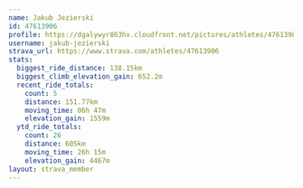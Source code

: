 ```yaml
---
name: Jakub Jezierski
id: 47613906
profile: https://dgalywyr863hv.cloudfront.net/pictures/athletes/47613906/14681924/1/large.jpg
username: jakub-jezierski
strava_url: https://www.strava.com/athletes/47613906
stats:
  biggest_ride_distance: 138.15km
  biggest_climb_elevation_gain: 652.2m
  recent_ride_totals:
    count: 5
    distance: 151.77km
    moving_time: 06h 47m
    elevation_gain: 1559m
  ytd_ride_totals:
    count: 26
    distance: 605km
    moving_time: 26h 15m
    elevation_gain: 4467m
layout: strava_member
--- 
```

